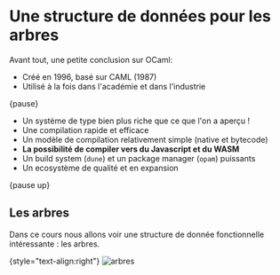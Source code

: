 # Une structure de données pour les arbres

Avant tout, une petite conclusion sur OCaml:

- Créé en 1996, basé sur CAML (1987)
- Utilisé à la fois dans l'académie et dans l'industrie

{pause}

- Un système de type bien plus riche que ce que l'on a aperçu !
- Une compilation rapide et efficace
- Un modèle de compilation relativement simple (native et bytecode)
- **La possibilité de compiler vers du Javascript et du WASM**
- Un build system (`dune`) et un package manager (`opam`) puissants
- Un ecosystème de qualité et en expansion

{pause up}
## Les arbres

Dans ce cours nous allons voir une structure de donnée fonctionnelle intéressante : les arbres.

{style="text-align:right"}
![arbres](https://media.istockphoto.com/id/1325350687/fr/vectoriel/arbre-noir-vectoriel-de-lic%C3%B4ne-en-direct-sur-fond-blanc.jpg?s=612x612&w=0&k=20&c=QE1PKfPaeXagD5-xbeq40DqQZ3vJhhCNMAOhrcszXYA=)

